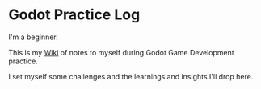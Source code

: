 # Godot Practice Log

I'm a beginner.

This is my [Wiki](/keinerweiss/godot_practice_log/wiki) of notes to myself during Godot Game Development practice.

I set myself some challenges and the learnings and insights I'll drop here.
